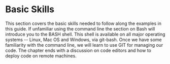 # Basic Skills

This section covers the basic skills needed to follow along the 
examples in this guide. If unfamiliar using the command line the section
on Bash will introduce you to the BASH shell. This shell is available on
all major operating systems -- Linux, Mac OS and Windows, via git-bash.
Once we have some familiarity with the command line, we will learn to
use GIT for managing our code. The chapter ends with a discussion on
code editors and how to deploy code on remote machines.
